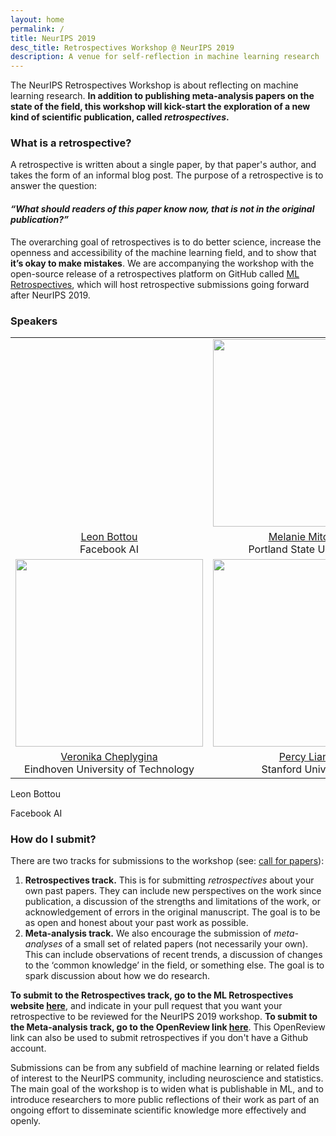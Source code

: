 ```yaml
---
layout: home
permalink: /
title: NeurIPS 2019
desc_title: Retrospectives Workshop @ NeurIPS 2019
description: A venue for self-reflection in machine learning research
---
```


The NeurIPS Retrospectives Workshop is about reflecting on machine learning research. **In addition to publishing meta-analysis papers on the state of the field, this workshop will kick-start the exploration of a new kind of scientific publication, called *retrospectives*.** 

### What is a retrospective?

A retrospective is written about a single paper, by that paper's author, and takes the form of an informal blog post. The purpose of a retrospective is to answer the question: 

#### *“What should readers of this paper know now, that is not in the original publication?”* 

The overarching goal of retrospectives is to do better science, increase the openness and accessibility of the machine learning field, and to show that **it’s okay to make mistakes**.
We are accompanying the workshop with the open-source release of a retrospectives platform on GitHub called [ML Retrospectives](https://ml-retrospectives.github.io/), which will host retrospective submissions going forward after NeurIPS 2019. 


### Speakers

<table style="width:100%">
  <th>
    <td style="text-align:center"><img src="https://www.cifar.ca/images/default-source/bios/bottou_bw.jpg?sfvrsn=47aa5ba2_2" height="300"></td>
    <td style="text-align:center"><img src="https://melaniemitchell.me/mm.jpg" height="300"></td>
    <td style="text-align:center"><img src="https://upload.wikimedia.org/wikipedia/commons/c/c7/Zachary_Lipton.jpg" height="300"></td>
    <td style="text-align:center"><img src="https://cs.nyu.edu/~denton/me.jpg" height="300"></td>
  </tr>
  <tr>
    <td style="text-align:center"><a href="https://leon.bottou.org/">Leon Bottou</a> <br> Facebook AI</td>
    <td style="text-align:center"><a href="https://melaniemitchell.me/">Melanie Mitchell</a> <br> Portland State University</td>
    <td style="text-align:center"><a href="http://zacklipton.com/">Zach Lipton</a> <br> CMU</td>
    <td style="text-align:center"><a href="https://cs.nyu.edu/~denton/">Emily Denton</a> <br> Google</td>
  </tr>
  <tr>
    <td style="text-align:center"><img src="https://i0.wp.com/veronikach.com/wp-content/uploads/2019/01/Cheplygina_Veronika.jpg?resize=768%2C960&ssl=1" height="300"></td>
    <td style="text-align:center"><img src="https://cs.stanford.edu/~pliang/resources/percy2.jpeg" height="300"></td>
    <td style="text-align:center"><img src="http://www.cs.toronto.edu/~duvenaud/pictures/me/david-duvenaud-headshot.jpg" height="300"></td>
    <td style="text-align:center"><img src="https://vivo.brown.edu/profile-images/133/30/mlittman.jpg" height="300"></td>
  </tr>
  <tr>
    <td style="text-align:center"><a href="https://veronikach.com/">Veronika Cheplygina</a> <br> Eindhoven University of Technology</td>
    <td style="text-align:center"><a href="https://cs.stanford.edu/~pliang/">Percy Liang</a> <br> Stanford University</td>
    <td style="text-align:center"><a href="http://www.cs.toronto.edu/~duvenaud/">David Duvenaud</a> <br> University of Toronto</td>
    <td style="text-align:center"><a href="http://cs.brown.edu/~mlittman/">Michael Littman</a><br> Brown University</td>
  </tr>
</table>


Leon Bottou

Facebook AI

### How do I submit?

There are two tracks for submissions to the workshop (see: [call for papers](https://ml-retrospectives.github.io/neurips2019/cfp/)):

1. **Retrospectives track.** This is for submitting *retrospectives* about your own past papers. They can include new perspectives on the work since publication, a discussion of the strengths and limitations of the work, or acknowledgement of errors in the original manuscript. The goal is to be as open and honest about your past work as possible.   
2. **Meta-analysis track.** We also encourage the submission of *meta-analyses* of a small set of related papers (not necessarily your own). This can include observations of recent trends, a discussion of changes to the ‘common knowledge’ in the field, or something else. The goal is to spark discussion about how we do research.  

**To submit to the Retrospectives track, go to the ML Retrospectives website [here](https://ml-retrospectives.github.io/how/)**, and indicate in your pull request that you want your retrospective to be reviewed for the NeurIPS 2019 workshop. **To submit to the Meta-analysis track, go to the OpenReview link [here](https://openreview.net/group?id=NeurIPS.cc/2019/Workshop/Retrospectives)**. This OpenReview link can also be used to submit retrospectives if you don't have a Github account.  

Submissions can be from any subfield of machine learning or related fields of interest to the NeurIPS community, including neuroscience and statistics.  The main goal of the workshop is to widen what is publishable in ML, and to introduce researchers to more public reflections of their work as part of an ongoing effort to disseminate scientific knowledge more effectively and openly.





